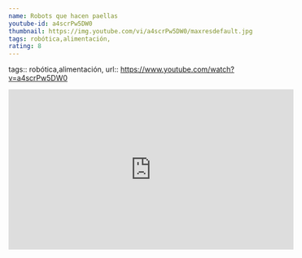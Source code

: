 ```yaml
---
name: Robots que hacen paellas
youtube-id: a4scrPw5DW0
thumbnail: https://img.youtube.com/vi/a4scrPw5DW0/maxresdefault.jpg
tags: robótica,alimentación,
rating: 8
---
```

tags:: robótica,alimentación,
url:: https://www.youtube.com/watch?v=a4scrPw5DW0

<iframe width='560' height='315' src='https://www.youtube.com/embed/a4scrPw5DW0' title='YouTube video player' frameborder='0' allow='accelerometer; autoplay; clipboard-write; encrypted-media; gyroscope; picture-in-picture; web-share' allowfullscreen></iframe>


